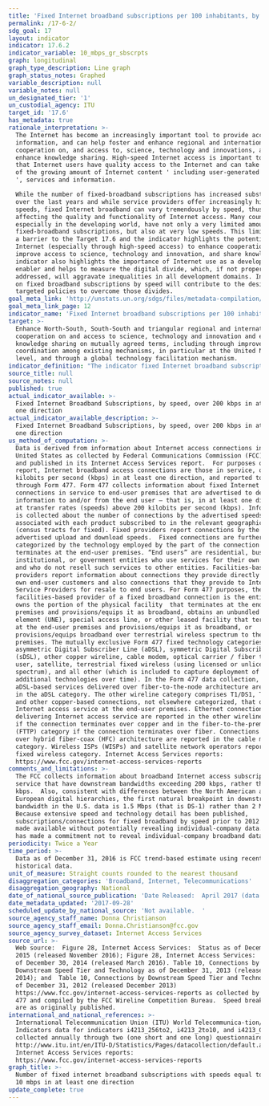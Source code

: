 ```yaml
---
title: 'Fixed Internet broadband subscriptions per 100 inhabitants, by speed'
permalink: /17-6-2/
sdg_goal: 17
layout: indicator
indicator: 17.6.2
indicator_variable: 10_mbps_gr_sbscrpts
graph: longitudinal
graph_type_description: Line graph
graph_status_notes: Graphed
variable_description: null
variable_notes: null
un_designated_tier: '1'
un_custodial_agency: ITU
target_id: '17.6'
has_metadata: true
rationale_interpretation: >-
  The Internet has become an increasingly important tool to provide access to
  information, and can help foster and enhance regional and international
  cooperation on, and access to, science, technology and innovations, and
  enhance knowledge sharing. High-speed Internet access is important to ensure
  that Internet users have quality access to the Internet and can take advantage
  of the growing amount of Internet content ' including user-generated content
  ', services and information. 

  While the number of fixed-broadband subscriptions has increased substantially
  over the last years and while service providers offer increasingly higher
  speeds, fixed Internet broadband can vary tremendously by speed, thus
  affecting the quality and functionality of Internet access. Many countries,
  especially in the developing world, have not only a very limited amount of
  fixed-broadband subscriptions, but also at very low speeds. This limitation is
  a barrier to the Target 17.6 and the indicator highlights the potential of the
  Internet (especially through high-speed access) to enhance cooperation,
  improve access to science, technology and innovation, and share knowledge. The
  indicator also highlights the importance of Internet use as a development
  enabler and helps to measure the digital divide, which, if not properly
  addressed, will aggravate inequalities in all development domains. Information
  on fixed broadband subscriptions by speed will contribute to the design of
  targeted policies to overcome those divides.
goal_meta_link: 'http://unstats.un.org/sdgs/files/metadata-compilation/Metadata-Goal-17.pdf'
goal_meta_link_page: 12
indicator_name: 'Fixed Internet broadband subscriptions per 100 inhabitants, by speed'
target: >-
  Enhance North-South, South-South and triangular regional and international
  cooperation on and access to science, technology and innovation and enhance
  knowledge sharing on mutually agreed terms, including through improved
  coordination among existing mechanisms, in particular at the United Nations
  level, and through a global technology facilitation mechanism.
indicator_definition: "The indicator fixed Internet broadband subscriptions, by speed, refers to the number of fixed broadband subscriptions to the public Internet, split by advertised download speed. Fixed Internet broadband subscriptions refer to subscriptions to high-speed access to the public Internet (a TCP/IP connection), at downstream speeds equal to, or greater than, 256 kbit/s. This includes cable modem, DSL, fibre-to-the-home/building, other fixed (wired)- broadband subscriptions, satellite broadband and terrestrial fixed wireless broadband. This total is measured irrespective of the method of payment. It excludes subscriptions that have access to data communications (including the Internet) via mobile-cellular networks. It should include fixed WiMAX and any other fixed wireless technologies. It includes both residential subscriptions and subscriptions for organizations. The Internet is a worldwide public computer network. It provides access to a number of communication services including the World Wide Web and carries e-mail, news, entertainment and data files. The indicator is currently broken down by the following subscription speeds: \t256 kbit/s to less than 2 Mbit/s subscriptions: Refers to all fixed broadband Internet subscriptions with advertised downstream speeds equal to, or greater than, 256 kbit/s and less than 2 Mbit/s. \t2 Mbit/s to less than 10 Mbit/s subscriptions: Refers to all fixed -broadband Internet subscriptions with advertised downstream speeds equal to, or greater than, 2 Mbit/s and less than 10 Mbit/s. \tEqual to or above 10 Mbit/s subscriptions (4213_G10). Refers to all fixed - broadband Internet subscriptions with advertised downstream speeds equal to, or greater than, 10 Mbit/s. ITU collects data for this indicator through an annual questionnaire from national regulatory authorities or Information and Communication Technology (ICT) Ministries, who collect the data from national Internet service providers. The data can be collected by asking each Internet service provider in the country to provide the number of their fixed-broadband subscriptions by the speeds indicated. The data are then added up to obtain the country totals."
source_title: null
source_notes: null
published: true
actual_indicator_available: >-
  Fixed Internet Broadband Subscriptions, by speed, over 200 kbps in at least
  one direction
actual_indicator_available_description: >-
  Fixed Internet Broadband Subscriptions, by speed, over 200 kbps in at least
  one direction
us_method_of_computation: >-
  Data is derived from information about Internet access connections in the
  United States as collected by Federal Communications Commission (FCC) Form 477
  and published in its Internet Access Services report.  For purposes of that
  report, Internet broadband access connections are those in service, over 200
  kilobits per second (kbps) in at least one direction, and reported to the FCC
  through Form 477. Form 477 collects information about fixed Internet access
  connections in service to end-user premises that are advertised to deliver
  information to and/or from the end user – that is, in at least one direction –
  at transfer rates (speeds) above 200 kilobits per second (kbps). Information
  is collected about the number of connections by the advertised speeds
  associated with each product subscribed to in the relevant geographic area
  (census tracts for fixed). Fixed providers report connections by the maximum
  advertised upload and download speeds.  Fixed connections are further
  categorized by the technology employed by the part of the connection that
  terminates at the end-user premises. “End users” are residential, business,
  institutional, or government entities who use services for their own purposes
  and who do not resell such services to other entities. Facilities-based
  providers report information about connections they provide directly to their
  own end-user customers and also connections that they provide to Internet
  Service Providers for resale to end users. For Form 477 purposes, the
  facilities-based provider of a fixed broadband connection is the entity that
  owns the portion of the physical facility  that terminates at the end-user
  premises and provisions/equips it as broadband, obtains an unbundled network
  element (UNE), special access line, or other leased facility that terminates
  at the end-user premises and provisions/equips it as broadband, or
  provisions/equips broadband over terrestrial wireless spectrum to the end-user
  premises. The mutually exclusive Form 477 fixed technology categories are:
  asymmetric Digital Subscriber Line (aDSL), symmetric Digital Subscriber Line
  (sDSL), other copper wireline, cable modem, optical carrier / fiber to the end
  user, satellite, terrestrial fixed wireless (using licensed or unlicensed
  spectrum), and all other (which is included to capture deployment of
  additional technologies over time). In the Form 477 data collection,
  aDSL-based services delivered over fiber-to-the-node architecture are reported
  in the aDSL category. The other wireline category comprises T1/DS1, T3/DS3,
  and other copper-based connections, not elsewhere categorized, that deliver
  Internet access service at the end-user premises. Ethernet connections
  delivering Internet access service are reported in the other wireline category
  if the connection terminates over copper and in the fiber-to-the-premises
  (FTTP) category if the connection terminates over fiber. Connections deployed
  over hybrid fiber-coax (HFC) architecture are reported in the cable modem
  category. Wireless ISPs (WISPs) and satellite network operators report in the
  fixed wireless category. Internet Access Services reports:  
  https://www.fcc.gov/internet-access-services-reports
comments_and_limitations: >-
  The FCC collects information about broadband Internet access subscriptions in
  service that have downstream bandwidths exceeding 200 kbps, rather than 256
  kbps.  Also, consistent with differences between the North American and
  European digital hierarchies, the first natural breakpoint in downstream
  bandwidth in the U.S. data is 1.5 Mbps (that is DS-1) rather than 2 Mbps. 
  Because extensive speed and technology detail has been published,
  subscriptions/connections for fixed broadband by speed prior to 2012 cannot be
  made available without potentially revealing individual-company data.  The FCC
  has made a commitment not to reveal individual-company broadband data.
periodicity: Twice a Year
time_period: >-
  Data as of December 31, 2016 is FCC trend-based estimate using recent
  historical data.  
unit_of_measure: Straight counts rounded to the nearest thousand
disaggregation_categories: 'Broadband, Internet, Telecommunications'
disaggregation_geography: National
date_of_national_source_publication: 'Date Released:  April 2017 (data as of June 30, 2016)'
date_metadata_updated: '2017-09-28'
scheduled_update_by_national_source: 'Not available.  '
source_agency_staff_name: Donna Christianson
source_agency_staff_email: Donna.Christianson@fcc.gov
source_agency_survey_dataset: Internet Access Services
source_url: >-
  Web source:  Figure 28, Internet Access Services:  Status as of December 31,
  2015 (released November 2016); Figure 28, Internet Access Services:  Status as
  of December 30, 2014 (released March 2016). Table 10, Connections by
  Downstream Speed Tier and Technology as of December 31, 2013 (released October
  2014); and  Table 10, Connections by Downstream Speed Tier and Technology as
  of December 31, 2012 (released December 2013)
  https://www.fcc.gov/internet-access-services-reports as collected by FCC Form
  477 and compiled by the FCC Wireline Competition Bureau.  Speed breakout data
  are as originally published.
international_and_national_references: >-
  International Telecommunication Union (ITU) World Telecommunica-tion/ICT
  Indicators data for indicators i4213_256to2, i4213_2to10, and i4213_G10
  collected annually through two (one short and one long) questionnaires. 
  http://www.itu.int/en/ITU-D/Statistics/Pages/datacollection/default.aspx  FCC:
  Internet Access Services reports:  
  https://www.fcc.gov/internet-access-services-reports
graph_title: >-
  Number of fixed internet broadband subscriptions with speeds equal to or above
  10 mbps in at least one direction
update_complete: true
---
```

